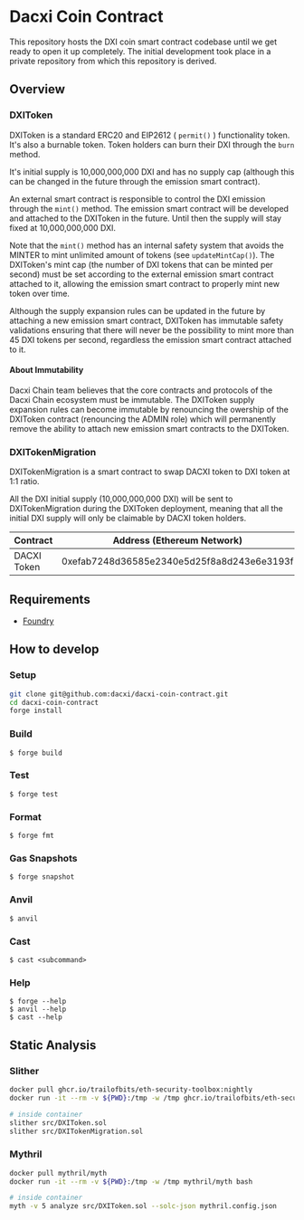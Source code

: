 # Dacxi Coin Contract

This repository hosts the DXI coin smart contract codebase until we get ready to open it up completely.
The initial development took place in a private repository from which this repository is derived.

## Overview

### DXIToken

DXIToken is a standard ERC20 and EIP2612 ( `permit()` ) functionality token.
It's also a burnable token. Token holders can burn their DXI through the `burn` method.

It's initial supply is 10,000,000,000 DXI and has no supply cap (although this can
be changed in the future through the emission smart contract).

An external smart contract is responsible to control the DXI emission through the `mint()` method.
The emission smart contract will be developed and attached to the DXIToken in the future. Until then
the supply will stay fixed at 10,000,000,000 DXI.

Note that the `mint()` method has an internal safety system that avoids the MINTER to mint unlimited
amount of tokens (see `updateMintCap()`). The DXIToken's mint cap (the number of DXI tokens that can be
minted per second) must be set according to the external emission smart contract attached to it,
allowing the emission smart contract to properly mint new token over time.

Although the supply expansion rules can be updated in the future by attaching a new emission smart contract, 
DXIToken has immutable safety validations ensuring that there will never be the possibility to mint more 
than 45 DXI tokens per second, regardless the emission smart contract attached to it.

#### About Immutability

Dacxi Chain team believes that the core contracts and protocols of the Dacxi Chain ecosystem must be immutable. 
The DXIToken supply expansion rules can become immutable by renouncing the owership of the DXIToken contract 
(renouncing the ADMIN role) which will permanently remove the ability to attach new emission smart contracts
to the DXIToken.

### DXITokenMigration

DXITokenMigration is a smart contract to swap DACXI token to DXI token at 1:1 ratio.

All the DXI initial supply (10,000,000,000 DXI) will be sent to DXITokenMigration during the
DXIToken deployment, meaning that all the initial DXI supply will only be claimable by DACXI token holders.

| Contract      | Address (Ethereum Network)                  |
|---------------|---------------------------------------------|
| DACXI Token   | 0xefab7248d36585e2340e5d25f8a8d243e6e3193f  |

## Requirements

- [Foundry](https://book.getfoundry.sh/getting-started/installation)

## How to develop

### Setup

```sh
git clone git@github.com:dacxi/dacxi-coin-contract.git
cd dacxi-coin-contract
forge install
```

### Build

```shell
$ forge build
```

### Test

```shell
$ forge test
```

### Format

```shell
$ forge fmt
```

### Gas Snapshots

```shell
$ forge snapshot
```

### Anvil

```shell
$ anvil
```

### Cast

```shell
$ cast <subcommand>
```

### Help

```shell
$ forge --help
$ anvil --help
$ cast --help
```

## Static Analysis

### Slither

```bash
docker pull ghcr.io/trailofbits/eth-security-toolbox:nightly
docker run -it --rm -v ${PWD}:/tmp -w /tmp ghcr.io/trailofbits/eth-security-toolbox:nightly bash

# inside container
slither src/DXIToken.sol
slither src/DXITokenMigration.sol
```

### Mythril

```bash
docker pull mythril/myth
docker run -it --rm -v ${PWD}:/tmp -w /tmp mythril/myth bash

# inside container
myth -v 5 analyze src/DXIToken.sol --solc-json mythril.config.json
```
